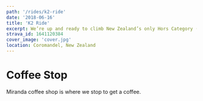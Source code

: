 ```yaml
---
path: '/rides/k2-ride'
date: '2018-06-16'
title: 'K2 Ride'
excerpt: We’re up and ready to climb New Zealand’s only Hors Category (HC) road. We were, and continue to be surprised that the Ohakune to Turoa climb is NZ’s only HC climb. When you think of all of the other mountain roads there are throughout NZ, it’s a little surprising.
strava_id: 1641120384
cover_image: 'cover.jpg'
location: Coromandel, New Zealand
---
```


# Coffee Stop

<marker-link lat="-37.177709" lng="175.294114">Miranda coffee shop</marker-link> is where we stop to get a coffee.
